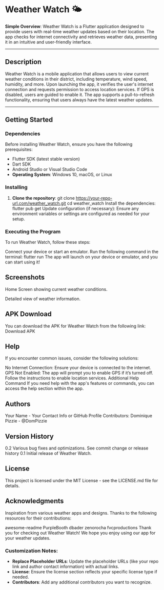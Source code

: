 # Weather Watch 🌤️

**Simple Overview**: Weather Watch is a Flutter application designed to provide users with real-time weather updates based on their location. The app checks for internet connectivity and retrieves weather data, presenting it in an intuitive and user-friendly interface.

---

## Description

Weather Watch is a mobile application that allows users to view current weather conditions in their district, including temperature, wind speed, humidity, and more. Upon launching the app, it verifies the user's internet connection and requests permission to access location services. If GPS is disabled, users are guided to enable it. The app supports a pull-to-refresh functionality, ensuring that users always have the latest weather updates.

---

## Getting Started

### Dependencies

Before installing Weather Watch, ensure you have the following prerequisites:

- Flutter SDK (latest stable version)
- Dart SDK
- Android Studio or Visual Studio Code
- **Operating System**: Windows 10, macOS, or Linux

### Installing

1. **Clone the repository**:
   git clone https://your-repo-url.com/weather_watch.git
   cd weather_watch
Install the dependencies:
flutter pub get
Update configuration (if necessary): Ensure any environment variables or settings are configured as needed for your setup.
### Executing the Program

To run Weather Watch, follow these steps:

Connect your device or start an emulator.
Run the following command in the terminal:
flutter run
The app will launch on your device or emulator, and you can start using it!

## Screenshots
Home Screen showing current weather conditions.

Detailed view of weather information.

## APK Download
You can download the APK for Weather Watch from the following link: Download APK

## Help

If you encounter common issues, consider the following solutions:

No Internet Connection: Ensure your device is connected to the internet.
GPS Not Enabled: The app will prompt you to enable GPS if it’s turned off. Follow the instructions to enable location services.
Additional Help Command
If you need help with the app's features or commands, you can access the help section within the app.

## Authors

Your Name - Your Contact Info or GitHub Profile
Contributors:
Dominique Pizzie - @DomPizzie

## Version History
0.2
Various bug fixes and optimizations.
See commit change or release history
0.1
Initial release of Weather Watch.

## License
This project is licensed under the MIT License - see the LICENSE.md file for details.

## Acknowledgments
Inspiration from various weather apps and designs. Thanks to the following resources for their contributions:

awesome-readme
PurpleBooth
dbader
zenorocha
fvcproductions
Thank you for checking out Weather Watch! We hope you enjoy using our app for your weather updates.

### Customization Notes:
- **Replace Placeholder URLs**: Update the placeholder URLs (like your repo link and author contact information) with actual links.
- **License**: Ensure the license section reflects your specific license type if needed.
- **Contributors**: Add any additional contributors you want to recognize.
